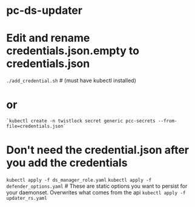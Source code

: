 # pc-ds-updater
# Edit and rename credentials.json.empty to credentials.json

`./add_credential.sh`  # (must have kubectl installed)
   # or  
    `kubectl create -n twistlock secret generic pcc-secrets --from-file=credentials.json`

# Don't need the credential.json after you add the credentials

`kubectl apply -f ds_manager_role.yaml`
`kubectl apply -f defender_options.yaml` # These are static options you want to persist for your daemonset. Overwrites what comes from the api
`kubectl apply -f updater_rs.yaml`
